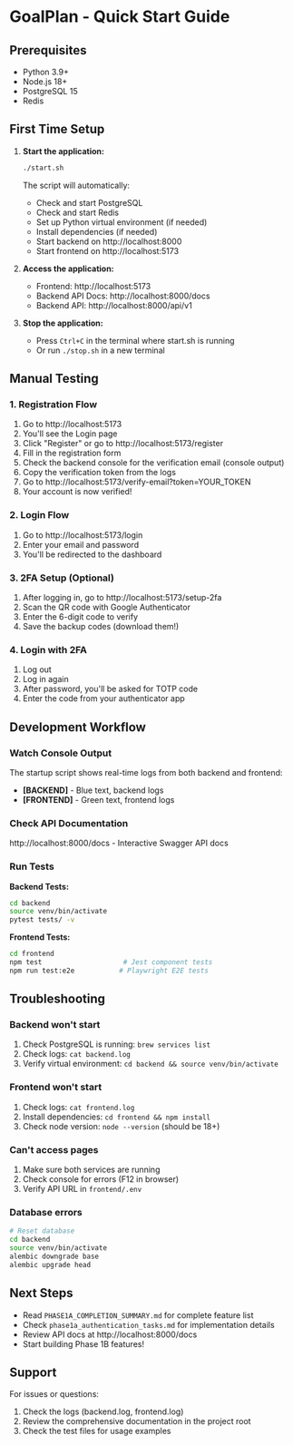 # GoalPlan - Quick Start Guide

## Prerequisites
- Python 3.9+
- Node.js 18+
- PostgreSQL 15
- Redis

## First Time Setup

1. **Start the application:**
   ```bash
   ./start.sh
   ```

   The script will automatically:
   - Check and start PostgreSQL
   - Check and start Redis
   - Set up Python virtual environment (if needed)
   - Install dependencies (if needed)
   - Start backend on http://localhost:8000
   - Start frontend on http://localhost:5173

2. **Access the application:**
   - Frontend: http://localhost:5173
   - Backend API Docs: http://localhost:8000/docs
   - Backend API: http://localhost:8000/api/v1

3. **Stop the application:**
   - Press `Ctrl+C` in the terminal where start.sh is running
   - Or run `./stop.sh` in a new terminal

## Manual Testing

### 1. Registration Flow
1. Go to http://localhost:5173
2. You'll see the Login page
3. Click "Register" or go to http://localhost:5173/register
4. Fill in the registration form
5. Check the backend console for the verification email (console output)
6. Copy the verification token from the logs
7. Go to http://localhost:5173/verify-email?token=YOUR_TOKEN
8. Your account is now verified!

### 2. Login Flow
1. Go to http://localhost:5173/login
2. Enter your email and password
3. You'll be redirected to the dashboard

### 3. 2FA Setup (Optional)
1. After logging in, go to http://localhost:5173/setup-2fa
2. Scan the QR code with Google Authenticator
3. Enter the 6-digit code to verify
4. Save the backup codes (download them!)

### 4. Login with 2FA
1. Log out
2. Log in again
3. After password, you'll be asked for TOTP code
4. Enter the code from your authenticator app

## Development Workflow

### Watch Console Output
The startup script shows real-time logs from both backend and frontend:
- **[BACKEND]** - Blue text, backend logs
- **[FRONTEND]** - Green text, frontend logs

### Check API Documentation
http://localhost:8000/docs - Interactive Swagger API docs

### Run Tests

**Backend Tests:**
```bash
cd backend
source venv/bin/activate
pytest tests/ -v
```

**Frontend Tests:**
```bash
cd frontend
npm test                    # Jest component tests
npm run test:e2e           # Playwright E2E tests
```

## Troubleshooting

### Backend won't start
1. Check PostgreSQL is running: `brew services list`
2. Check logs: `cat backend.log`
3. Verify virtual environment: `cd backend && source venv/bin/activate`

### Frontend won't start
1. Check logs: `cat frontend.log`
2. Install dependencies: `cd frontend && npm install`
3. Check node version: `node --version` (should be 18+)

### Can't access pages
1. Make sure both services are running
2. Check console for errors (F12 in browser)
3. Verify API URL in `frontend/.env`

### Database errors
```bash
# Reset database
cd backend
source venv/bin/activate
alembic downgrade base
alembic upgrade head
```

## Next Steps

- Read `PHASE1A_COMPLETION_SUMMARY.md` for complete feature list
- Check `phase1a_authentication_tasks.md` for implementation details
- Review API docs at http://localhost:8000/docs
- Start building Phase 1B features!

## Support

For issues or questions:
1. Check the logs (backend.log, frontend.log)
2. Review the comprehensive documentation in the project root
3. Check the test files for usage examples
